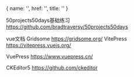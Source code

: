 { name: '', href: '', title: '' }

50projects50days基础练习
https://github.com/bradtraversy/50projects50days

vue文档
  Gridsome 
    https://gridsome.org/
  VitePress
    https://vitepress.vuejs.org/

  VuePress
    https://www.vuepress.cn/


CKEditor5
  https://github.com/ckeditor